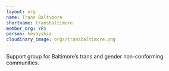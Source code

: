 ```yaml
---
layout: org
name: Trans Baltimore
shortname: transbaltimore
member_org: YES
person: keyayshia
cloudinary_image: orgs/transbaltimore.png
---
```


Support group for Baltimore’s trans and gender non-conforming communities.
